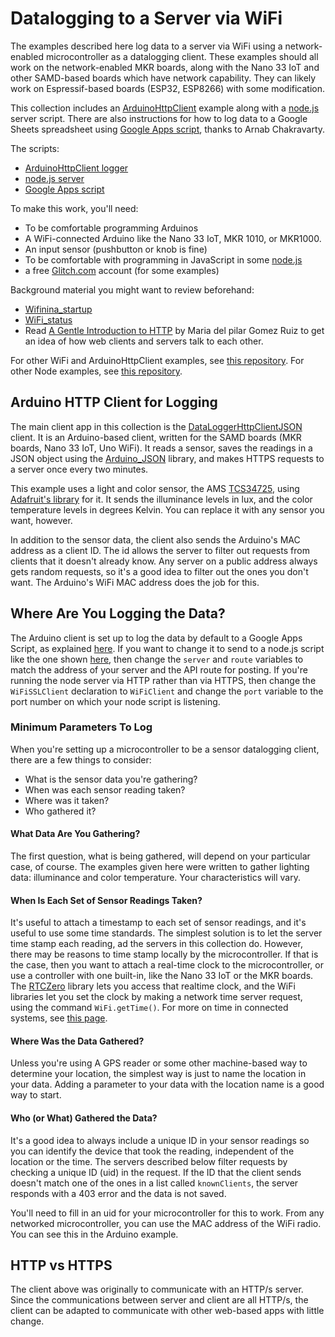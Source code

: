 # Datalogging to a Server via WiFi

The examples described here log data to a server via WiFi using a network-enabled microcontroller as a datalogging client. These examples should all work on the network-enabled MKR boards, along with the Nano 33 IoT and other SAMD-based boards which have network capability. They can likely work on Espressif-based boards (ESP32, ESP8266) with some modification.

This collection includes an [ArduinoHttpClient](https://www.arduino.cc/reference/en/libraries/arduinohttpclient/) example along with a [node.js](https://nodejs.org/) server script. There are also instructions for how to log data to a Google Sheets spreadsheet using [Google Apps script](https://developers.google.com/apps-script/reference/spreadsheet/spreadsheet-app), thanks to Arnab Chakravarty. 

The scripts:
* [ArduinoHttpClient logger]({{site.codeurl}}/WiFiDatalogger/DataLoggerHttpClientJSON/)
* [node.js server](node-datalogging-server/)
* [Google Apps script](google-sheets-datalogger/)

To make this work, you'll need:

* To be comfortable programming Arduinos
* A WiFi-connected Arduino like the Nano 33 IoT, MKR 1010, or MKR1000. 
* An input sensor (pushbutton or knob is fine)
* To be comfortable with programming in JavaScript in some [node.js](https://nodejs.org)
* a free [Glitch.com](https://www.glitch.com) account (for some examples)

Background material you might want to review beforehand:

* [Wifinina_startup](https://vimeo.com/showcase/6916443/video/400951453)
* [WiFi_status](https://vimeo.com/showcase/6916443/video/401078236)
* Read [A Gentle Introduction to HTTP](https://itp.nyu.edu/networks/explanations/a-gentle-introduction-to-http/) by Maria del pilar Gomez Ruiz to get an idea of how web clients and servers talk to each other. 

For other WiFi  and ArduinoHttpClient examples, see [this repository](https://tigoe.github.io/Wifi101_examples/). For other Node examples, see [this repository](https://tigoe.github.io/NodeExamples/).

## Arduino HTTP Client for Logging

The main client app in this collection is the [DataLoggerHttpClientJSON]({{site.codeurl}}/WiFiDatalogger/DataLoggerHttpClientJSON) client. It is an Arduino-based client, written for the SAMD boards (MKR boards, Nano 33 IoT, Uno WiFi). It reads a sensor, saves the readings in a JSON object using the [Arduino_JSON](https://github.com/arduino-libraries/Arduino_JSON) library, and makes HTTPS requests to a server once every two minutes. 

This example uses a light and color sensor, the AMS [TCS34725](https://ams.com/tcs34725), using [Adafruit's library](https://github.com/adafruit/Adafruit_TCS34725) for it. It sends the illuminance levels in lux, and the color temperature levels in degrees Kelvin. You can replace it with any sensor you want, however.  

In addition to the sensor data, the client also sends  the Arduino's MAC address as a client ID.  The id allows the server to filter out requests from clients that it doesn't already know. Any server on a public address always gets random requests, so it's a good idea to filter out the ones you don't want. The Arduino's WiFi MAC address does the job  for this. 

## Where Are You Logging the Data?
The Arduino client is set up to log the data by default to a Google Apps Script, as explained [here](google-sheets-datalogger/). If you want to change it to send to a node.js script like the one shown [here](node-datalogging-server), then change the `server` and `route` variables to match the address of your server and the API route for posting. If you're running the node server via HTTP rather than via HTTPS, then change the `WiFiSSLClient` declaration to `WiFiClient` and change the `port` variable to the port number on which your node script is listening.

### Minimum Parameters To Log
When you're setting up a microcontroller to be a sensor datalogging client, there are a few things to consider: 
* What is the sensor data you're gathering?
* When was each sensor reading taken?
* Where was it taken?
* Who gathered it?

#### What Data Are You Gathering?
The first question, what is being gathered, will depend on your particular case, of course. The examples given here were written to gather lighting data: illuminance and color temperature. Your characteristics will vary.

#### When Is Each Set of Sensor Readings Taken?
It's useful to attach a timestamp to each set of sensor readings, and it's useful to use some time standards. The simplest solution is to let the server time stamp each reading, ad the servers in this collection do. However, there may be reasons to time stamp locally by the microcontroller. If that is the case, then you want to attach a real-time clock to the microcontroller, or use a controller with one built-in, like the Nano 33 IoT or the MKR boards. The [RTCZero]((https://www.arduino.cc/reference/en/libraries/rtczero/)) library lets you access that realtime clock, and the WiFi libraries let you set the clock by making a network time server request, using the command `WiFi.getTime()`. For more on time in connected systems, see [this page](timestamps).

#### Where Was the Data Gathered?

Unless you're using A GPS reader or some other machine-based way to determine your location, the simplest way is just to name the location in your data. Adding a parameter to your data with the location name is a good way to start.

#### Who (or What) Gathered the Data?

It's a good idea to always include a unique ID in your sensor readings so you can identify the device that took the reading, independent of the location or the time.  The servers described below filter requests by checking a unique ID (uid) in the request. If the ID that the client sends doesn't match one of the ones in a list called `knownClients`, the server responds with a 403 error and the data is not saved. 

You'll need to fill in an uid for your microcontroller for this to work. From any networked microcontroller, you can use the MAC address of the WiFi radio. You can see this in the Arduino example. 

## HTTP vs HTTPS

The client above was originally to communicate with an HTTP/s server. Since the communications between server and client are all HTTP/s, the client can be adapted to communicate with other web-based apps with little change.
